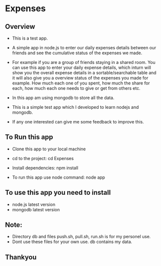 Expenses
========

Overview
--------

* This is a test app.

* A simple app in node.js to enter our daily expenses details between our friends and see the cumulative status of the expenses we made.

* For example if you are a group of friends staying in a shared room. You can use this app to enter your daily expense details, which inturn will show you the overall expense details in a sortable/searchable table and it will also give you a overview status of the expenses you made for example. How much each one of you spent, how much the share for each, how much each one needs to give or get from others etc.

* In this app am using mongodb to store all the data.

* This is a simple test app which I developed to learn nodejs and mongodb.

* If any one interested can give me some feedback to improve this.

To Run this app
---------------

* Clone this app to your local machine

* cd to the project: cd Expenses

* Install dependencies: npm install

* To run this app use node command: node app

To use this app you need to install
-----------------------------------

* node.js latest version
* mongodb latest version

Note:
-----

* Directory db and files push.sh, pull.sh, run.sh is for my personel use.
* Dont use these files for your own use. db contains my data.

Thankyou
--------
